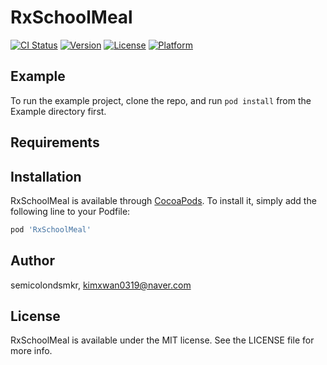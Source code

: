 # RxSchoolMeal

[![CI Status](https://img.shields.io/travis/semicolondsmkr/RxSchoolMeal.svg?style=flat)](https://travis-ci.org/semicolondsmkr/RxSchoolMeal)
[![Version](https://img.shields.io/cocoapods/v/RxSchoolMeal.svg?style=flat)](https://cocoapods.org/pods/RxSchoolMeal)
[![License](https://img.shields.io/cocoapods/l/RxSchoolMeal.svg?style=flat)](https://cocoapods.org/pods/RxSchoolMeal)
[![Platform](https://img.shields.io/cocoapods/p/RxSchoolMeal.svg?style=flat)](https://cocoapods.org/pods/RxSchoolMeal)

## Example

To run the example project, clone the repo, and run `pod install` from the Example directory first.

## Requirements

## Installation

RxSchoolMeal is available through [CocoaPods](https://cocoapods.org). To install
it, simply add the following line to your Podfile:

```ruby
pod 'RxSchoolMeal'
```

## Author

semicolondsmkr, kimxwan0319@naver.com

## License

RxSchoolMeal is available under the MIT license. See the LICENSE file for more info.
